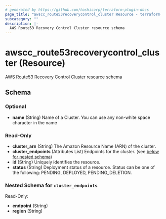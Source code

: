 ```yaml
---
# generated by https://github.com/hashicorp/terraform-plugin-docs
page_title: "awscc_route53recoverycontrol_cluster Resource - terraform-provider-awscc"
subcategory: ""
description: |-
  AWS Route53 Recovery Control Cluster resource schema
---
```


# awscc_route53recoverycontrol_cluster (Resource)

AWS Route53 Recovery Control Cluster resource schema



<!-- schema generated by tfplugindocs -->
## Schema

### Optional

- **name** (String) Name of a Cluster. You can use any non-white space character in the name

### Read-Only

- **cluster_arn** (String) The Amazon Resource Name (ARN) of the cluster.
- **cluster_endpoints** (Attributes List) Endpoints for the cluster. (see [below for nested schema](#nestedatt--cluster_endpoints))
- **id** (String) Uniquely identifies the resource.
- **status** (String) Deployment status of a resource. Status can be one of the following: PENDING, DEPLOYED, PENDING_DELETION.

<a id="nestedatt--cluster_endpoints"></a>
### Nested Schema for `cluster_endpoints`

Read-Only:

- **endpoint** (String)
- **region** (String)



